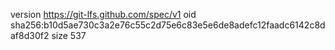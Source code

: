 version https://git-lfs.github.com/spec/v1
oid sha256:b10d5ae730c3a2e76c55c2d75e6c83e5e6de8adefc12faadc6142c8daf8d30f2
size 537

